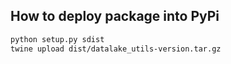 ## How to deploy package into PyPi
```bash
python setup.py sdist
twine upload dist/datalake_utils-version.tar.gz
```